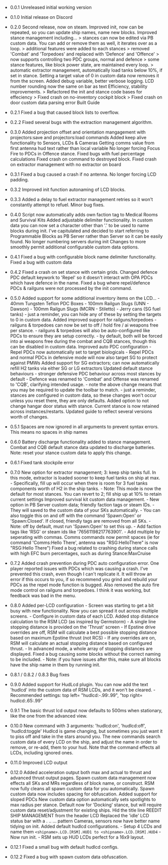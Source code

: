 - 0.0.1
    Unreleased initial working version
    
- 0.1.0
    Initial release on Discord

- 0.2.0
    Second release, now on steam.
    Improved init, now can be repeated, so you can update ship names, name new blocks.
    Improved stance management including...
        > stances can now be edited via PB custom data. You can add or remove them as well, it iterates over as a loop.
        > additional features were added to each stances
        > removed 'Combat' and 'Torpedoes' and replaced with 'Defence' and 'Offence'
        > now supports controlling two PDC groups, normal and defence
        > some stance features, like block power state, are maintained every loop.
        > automatic extractor management, automatically load tanks below 10%, if set in stance.
    Setting a target value of 0 in custom data now removes it from the screen.
    Added debug variable, better verbose logging.
    LCD number rounding now the same on bar as text
    Efficiency, stability improvements.
        > Refactored the init and stance code bases for effeciency
        > Fixed crash on no-inventory cockpit block
        > Fixed crash on door custom data parsing error
    Built Guide

- 0.2.1
    Fixed a bug that caused block lists to overflow.

- 0.2.2
    Fixed several bugs with the extraction management algorithm.

- 0.3.0
    Added projection offset and orientation mangagement with projectors:save and projectors:load commands
    Added keep alive functionality to Sensors, LCDs & Cameras
    Getting comms value from first antenna hud text rather than local variable
    No longer forcing Focus Fire to PDCs in Offence stance.
    Fixed bugs with fuel percentage calculations
    Fixed crash on command to destroyed block.
    Fixed crash on extractor management with no extractor on board

- 0.3.1
    Fixed a bug caused a crash if no antenna.
    No longer forcing LCD padding.

- 0.3.2
    Improved init function autonaming of LCD blocks.

- 0.3.3
    Added a delay to fuel extractor management retries so it won't constantly attempt to refuel.
    Minor bug fixes.

- 0.4.0
    Script now automatically adds own faction tag to Medical Rooms and Survival Kits
    Added adjustable delimiter functionality. In custom data you can now set a character other than '.' to be used to name blocks during init.
    I've capitulated and decided to start referring to Programmable Blocks as PB Server rather than Server so it can be easily found.
    No longer numbering servers during init
    Changes to more smoothly permit additional configurable custom data options.

- 0.4.1
    Fixed a bug with configurable block name delimiter functionality.
    Fixed a bug with custom data

- 0.4.2
    Fixed a crash on set stance with certain grids.
    Changed defence PDC default keywork to 'Repel' so it doesn't interact with OPA PDCs which have defence in the name.
    Fixed a bug where repel/defence PDCs & railguns were not processed by the init command.
    
- 0.5.0
    Added support for some additional inventory items on the LCD...
        - 40mm Tungsten Teflon PDC Boxes
        - 100mm Railgun Slugs (UNN - Dawson)
        - 100mm Railgun Slugs (MCRN - Stiletto)
        - Jerry cans (SG fuel tanks)
        - just a reminder, you can hide any of these by setting the targets to 0 in custom data.
    Added improved support for railguns/torpedoes
        - railguns & torpedoes can now be set to off / hold fire / ai weapons free per stance.
        - railguns & torpedoes will also be auto-configured like PDCs to ensure they are setup correctly.
        - by default, both will be forced into ai weapons free during the combat and CQB stances, though this can be disabled in custom data.
    Improved auto PDC configuration
        - Repel PDCs now automatically set to target biologicals
        - Repel PDCs and normal PDCs in defensive mode will now also target SG to protect against PMWs
    Added support for SG extractors; can now automatically refill H2 tanks via either SG or LG extractors
    Updated default stance behaviours
        - stronger defensive PDC behaviour across most stances by default
        - Defence was renamed to 'Combat' and Offense was renamed to 'CQB', clarifying intended usage.
        - note the above change means that you may be required to update the toolbar to match.
        - just a reminder, stances are configured in custom data, so these changes won't occur unless you reset there, they are only defaults.
    Added option to not change hangar door status with stance.
    Current stance is now retained across instances/restarts. 
    Updated guide to reflect several versions worth of changes.

- 0.5.1
    Spaces are now ignored in all arguments to prevent syntax errors. This means no spaces in ship names

- 0.6.0
    Battery discharge functionality added to stance management.
    Combat and CQB default stance data updated to discharge batteries. Note: reset your stance custom data to apply this change.

- 0.6.1
    Fixed tank stockpile error

- 0.7.0
    New option for extractor management; 3: keep ship tanks full.  In this mode, extractor is loaded sooner to keep fuel tanks on ship at max.
        - Specifically, fill up will occur when there is room for 3 fuel tanks components worth of H2 in the ship tanks.
        - Note: This mode is now the default for most stances. You can revert to 2; fill ship up at 10% to retain current settings
    Improved survival kit custom data management.
        - New option in PB Server custom data; friendly faction tags or steam IDs.
        - They will saved to the custom data of your SKs automatically.
        - You can also toggle this on and off with the command 'Spawn:Open' or 'Spawn:Closed'. If closed, friendly tags are removed from all SKs.
        - Note: off by default, must run 'Spawn:Open' to set this up.
        - Add faction tags like 'RSG' or steam ids like '76561198217763901'.
        - Add multiple by seperating with commas.
    Comms commands now permit spaces (ie for command 'Comms:Hello There', antenna was "RSG:HelloThere" is now "RSG:Hello There")
    Fixed a bug related to crashing during stance calls with high EFC burn percentages, such as during Stance:MaxCruise

- 0.7.2
    Added crash prevention during PDC auto configuration error.  One player reported issues with PDCs which was causing a crash.
    I've prevented this crash, even though I can't replicate it.  It will throw an error if this occurs to you, if so recommend you
    grind and rebuild your PDCs as the repel mode function is bugged.
    Also removed the auto fire mode control on railguns and torpedoes.  I think it was working, but feedback was bad in the menu.

- 0.8.0
    Added per-LCD configuration
        - Screen was starting to get a bit busy with new functionality.  Now you can spread it out across multiple screens.
        - Configure in custom data of each LCD.
    Added stop distance calculation to the RSM LCD (as inspired by Germstorm)
        - A single line stopping distance is provided on the 'Thrust' screen
        - If Epstine drive overrides are off, RSM will calculate a best possible stopping distance based on maximum Epstine thrust (not RCS)
        - If any overrides are on, RSM will calculate an actual stopping distance based on configured thrust.
        - In advanced mode, a whole array of stopping distances are displayed.
    Fixed a bug causing some blocks without the correct naming to be included.
        - Note: if you have issues after this, make sure all blocks have the ship name in them by running init.

- 0.8.1 / 0.8.2 / 0.8.3
    Bug fixes

- 0.9.0
    Added support for HudLcd plugin.  You can now add the text 'hudlcd' into the custom data of RSM LCDs, and it won't be cleared.
        - Recommended settings: top left= "hudlcd:-.99:.99", "top right= hudlcd:.65:.99"

- 0.9.1
    The basic thrust lcd output now defaults to 500ms when stationary, like the one from the advanced view.

- 0.10.0
    New command with 3 arguments: 'hudlcd:on', 'hudlcd:off',  'hudlcd:toggle'
    Hudlcd is game changing, but sometimes you just want it to piss off and take in the stars around you.  The new commands search
    custom data of every LCD on the ship, and adjust the name in order to remove, or re-add, them to your hud.  Note that the
    command effects all LCDs, including ignored ones.

- 0.11.0
    Improved LCD output 

- 0.12.0
    Added acceleration output both max and actual to thrust and advanced thrust output pages.
    Spawn custom data management now effects all SKs and MRs regardless of block name, or construct.  RSM now fully cleans all
        spawn custom data for you automatically.
    Spawn custom data now includes spacing for obfuscation. 
    Added support for sloped PDCs
    New custom data option automatically sets spotlights to max radius per stance.  Default now for 'Docking' stance, but will
        require custom data reset/adjustment for existing ships.
    Hid the title line REEDIT SHIP MANAGEMENT from the header LCD
    Replaced the 'idle' LCD status bar with a . .. ... pattern
    Cameras, sensors now have better name tidying on init.
    Added default hudlcd configurations.
        - Setup 4 LCDs and name them `<shipname>.LCD.[RSM].HUD1 to <shipname>.LCD.[RSM].HUD4`
        - Now run init.
        - RSM sets up HUD LCDs perfect for a 16x9 layout.

 - 0.12.1
    Fixed a small bug with default hudlcd configs.
    
 - 0.12.2
    Fixed a bug with spawn custom data obfuscation.